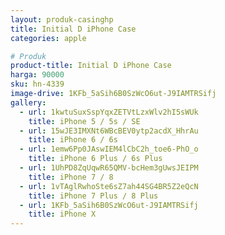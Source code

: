 ```yaml
---
layout: produk-casinghp
title: Initial D iPhone Case
categories: apple

# Produk
product-title: Initial D iPhone Case
harga: 90000
sku: hn-4339
image-drive: 1KFb_5aSih6B0SzWcO6ut-J9IAMTRSifj
gallery:
  - url: 1kwtuSuxSspYqxZETVtLzxWlv2hI5sWUk
    title: iPhone 5 / 5s / SE
  - url: 15wJE3IMXNt6WBcBEV0ytp2acdX_HhrAu
    title: iPhone 6 / 6s
  - url: 1emw6Pp0JAswIEM4lCbC2h_toe6-PhO_o
    title: iPhone 6 Plus / 6s Plus
  - url: 1UhPD8ZqUqwR65QMV-bcHem3gUwsJEIPM
    title: iPhone 7 / 8
  - url: 1vTAglRwhoSte6sZ7ah44SG4BR5Z2eQcN
    title: iPhone 7 Plus / 8 Plus
  - url: 1KFb_5aSih6B0SzWcO6ut-J9IAMTRSifj
    title: iPhone X
---
```

